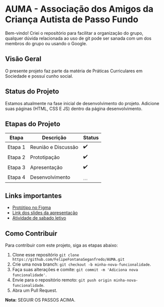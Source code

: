 # AUMA - Associação dos Amigos da Criança Autista de Passo Fundo

Bem-vindo! Criei o repositório para facilitar a organização do grupo, qualquer dúvida relacionada ao uso de git pode ser sanada com um dos membros do grupo ou usando o Google.

## Visão Geral

O presente projeto faz parte da matéria de Práticas Curriculares em Sociedade e possuí cunho social.

## Status do Projeto

Estamos atualmente na fase inicial de desenvolvimento do projeto. Adicione suas páginas (HTML, CSS E JS) dentro da página desenvolvimento.
## Etapas do Projeto

| Etapa    | Descrição                   | Status  |	   
|----------|-----------------------------|---------|
| Etapa 1  | Reunião e Discussão         |    ✔️    |
| Etapa 2  | Prototipação                |    ✔️    |
| Etapa 3  | Apresentação                |    ✔️   |
| Etapa 4  | Desenvolvimento             |    𓈓    |

## Links importantes

- [Protótipo no Figma](https://www.figma.com/design/efReRAJKbrNF5IXx0aE0K2/AUMA-SITE?node-id=0-1&t=Bm7eSybxa9UeJbZ5-0)
- [Link dos slides da apresentação](https://docs.google.com/presentation/d/1o1_iY2cpOWW2KEBOZ3aDRi7cSNvo-k46nrdCA5IFOFg/edit?usp=sharing)
- [Atividade de sabado letivo](https://docs.google.com/document/d/1-dgkWvzSf15XW1WXjZajoselfaAeGXrv-uxoyKMbfis/edit#heading=h.7h6jgbw77me8)

## Como Contribuir

Para contribuir com este projeto, siga as etapas abaixo:

1. Clone esse repositório `git clone https://github.com/FelipeFontanaSeganfredo/AUMA.git`
2. Crie uma nova branch: `git checkout -b minha-nova-funcionalidade`.
3. Faça suas alterações e comite: `git commit -m 'Adiciona nova funcionalidade'`.
4. Envie para o repositório remoto: `git push origin minha-nova-funcionalidade`.
5. Abra um Pull Request.


**Nota:** SEGUIR OS PASSOS ACIMA.

